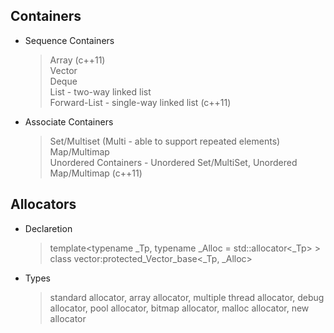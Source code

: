 


Containers
---
* Sequence Containers
  > Array (c++11)    
  > Vector     
  > Deque     
  > List - two-way linked list     
  > Forward-List - single-way linked list (c++11)     
* Associate Containers
  > Set/Multiset (Multi - able to support repeated elements)    
  > Map/Multimap    
  > Unordered Containers - Unordered Set/MultiSet, Unordered Map/Multimap (c++11)    


Allocators
---
* Declaretion
  > template<typename _Tp, typename _Alloc = std::allocator<_Tp> > class vector:protected_Vector_base<_Tp, _Alloc>   
* Types
  > standard allocator, array allocator, multiple thread allocator, debug allocator, pool allocator, bitmap allocator, malloc allocator, new allocator    
  
